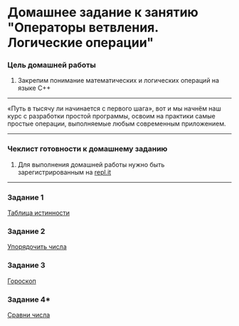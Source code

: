 
# Домашнее задание к занятию "Операторы ветвления. Логические операции"

### Цель домашней работы

1. Закрепим понимание математических и логических операций на языке С++

   

------

«Путь в тысячу ли начинается с первого шага», вот и мы начнём наш курс с разработки простой программы, освоим на практики самые простые операции, выполняемые любым современным приложением.

------

### Чеклист готовности к домашнему заданию

1. Для выполнения домашней работы нужно быть зарегистрированным на [repl.it](https://repl.it/)

------

### Задание 1
[Таблица истинности](https://github.com/netology-code/cpps-homeworks/tree/main/1.2/1.2.1)

### Задание 2
[Упорядочить числа](https://github.com/netology-code/cpps-homeworks/tree/main/1.2/1.2.2)


### Задание 3
[Гороскоп](https://github.com/netology-code/cpps-homeworks/tree/main/1.2/1.2.3)


### Задание 4*
[Сравни числа](https://github.com/netology-code/cpps-homeworks/tree/main/1.2/1.2.4)


